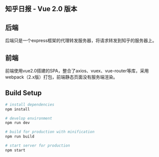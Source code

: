 知乎日报 - Vue 2.0 版本
------

## 后端

后端只是一个express框架的代理转发服务器，将请求转发到知乎的服务器上。

## 前端

前端使用vue2.0搭建的SPA，整合了axios、vuex、vue-router等库，采用webpack（2.x版）打包，前端静态页面没有服务端渲染。


## Build Setup

``` bash
# install dependencies
npm install

# develop environment
npm run dev

# build for production with minification
npm run build

# start server for production
npm start

```
